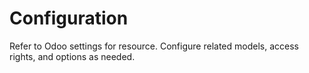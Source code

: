 # Configuration

Refer to Odoo settings for resource. Configure related models, access rights, and options as needed.
